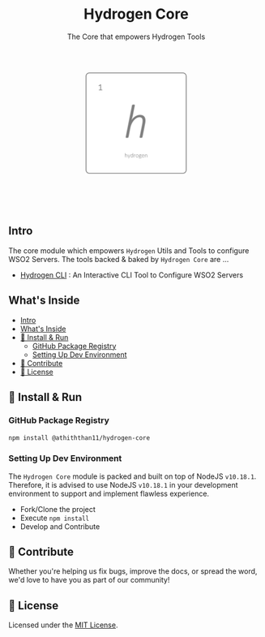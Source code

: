 <h1 align='center'>Hydrogen Core</h1>

<p align='center'>The Core that empowers Hydrogen Tools</p>

<br>

<br>

<p align="center">
  <img width="200" src="src/assets/hydrogen.png">
</p>

<br>

<br>

<br />

## Intro

The core module which empowers `Hydrogen` Utils and Tools to configure WSO2 Servers. The tools backed & baked by `Hydrogen Core` are ...

- [Hydrogen CLI](https://github.com/athiththan11/Hydrogen-CLI) : An Interactive CLI Tool to Configure WSO2 Servers

## What's Inside

- [Intro](#intro)
- [What's Inside](#whats-inside)
- [🚀 Install & Run](#%f0%9f%9a%80-install--run)
  - [GitHub Package Registry](#github-package-registry)
  - [Setting Up Dev Environment](#setting-up-dev-environment)
- [🤝 Contribute](#%f0%9f%a4%9d-contribute)
- [📝 License](#%f0%9f%93%9d-license)

## 🚀 Install & Run

### GitHub Package Registry

```shell
npm install @athiththan11/hydrogen-core
```

### Setting Up Dev Environment

The `Hydrogen Core` module is packed and built on top of NodeJS `v10.18.1`. Therefore, it is advised to use NodeJS `v10.18.1` in your development environment to support and implement flawless experience.

- Fork/Clone the project
- Execute `npm install`
- Develop and Contribute

## 🤝 Contribute

Whether you're helping us fix bugs, improve the docs, or spread the word, we'd love to have you as part of  our community!

## 📝 License

Licensed under the [MIT License](LICENSE).
